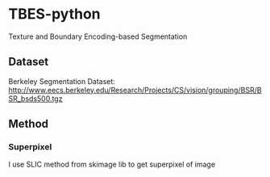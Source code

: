# TBES-python
Texture and Boundary Encoding-based Segmentation

## Dataset

Berkeley Segmentation Dataset: 
http://www.eecs.berkeley.edu/Research/Projects/CS/vision/grouping/BSR/BSR_bsds500.tgz


## Method
### Superpixel
I use SLIC method from skimage lib to get superpixel of image


